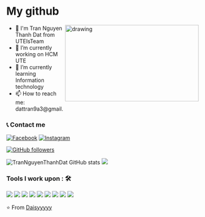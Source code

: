  # My github
 <!--
<img align="right" alt="GIF" src="https://media.giphy.com/media/iIqmM5tTjmpOB9mpbn/giphy.gif" /> 
<img align="right" width="450px" alt="GIF" src="https://miro.medium.com/max/480/0*tWkX7jycteZn1qbC.gif" />  -->
<img src="https://miro.medium.com/max/480/0*tWkX7jycteZn1qbC.gif" alt="drawing" width="350" height="200" align="right"/>

- 👋 I'm Tran Nguyen Thanh Dat from  UTEIsTeam
- 🔭 I’m currently working on HCM UTE <br />
- 🌱 I’m currently learning Information technology <br />
- 📫 How to reach me: dattran9a3@gmail.
<!--
- 👯 I’m looking to collaborate on ...
- 🤔 I’m looking for help with ...
- 💬 Ask me about ...
- 😄 Pronouns: ...
- ⚡ Fun fact: ... -->

### :telephone_receiver: Contact me
[<img href="https://www.facebook.com/daisylatuii/" alt="Facebook" src="https://img.shields.io/badge/Facebook-%231877F2.svg?style=for-the-badge&logo=Facebook&logoColor=white"/>](https://www.facebook.com/daisylatuii/)
[<img alt="Instagram" src="https://img.shields.io/badge/Instagram-%23E4405F.svg?style=for-the-badge&logo=Instagram&logoColor=white"/>](https://www.instagram.com/_thanhhdattt)

[![GitHub followers](https://img.shields.io/github/followers/EngincanV.svg?style=social&label=Follow&maxAge=9592000)](https://github.com/dattran0512?tab=followers)

![TranNguyenThanhDat GitHub stats](https://github-readme-stats.vercel.app/api?username=dattran0512&show_icons=true&theme=dracula)
<a href="https://github.com/dattran0512">
  <img src="https://github-readme-stats.vercel.app/api/top-langs/?username=dattran0512&theme=dracula&hide=glsl,python" />
</a>

### Tools I work upon : 🛠
<img src="https://img.shields.io/badge/c++%20-%2300599C.svg?&style=for-the-badge&logo=c%2B%2B&logoColor=white">   <img src="https://img.shields.io/badge/python%20-%2314354C.svg?&style=for-the-badge&logo=python&logoColor=white">   <img src="https://img.shields.io/badge/javascript%20-%23323330.svg?&style=for-the-badge&logo=javascript&logoColor=%23F7DF1E">   <img src="https://img.shields.io/badge/html5%20-%23E34F26.svg?&style=for-the-badge&logo=html5&logoColor=white">   <img src="https://img.shields.io/badge/css3%20-%231572B6.svg?&style=for-the-badge&logo=css3&logoColor=white">   <img src="https://img.shields.io/badge/react%20-%2320232a.svg?&style=for-the-badge&logo=react&logoColor=%2361DAFB">   <img src="https://img.shields.io/badge/bootstrap%20-%23563D7C.svg?&style=for-the-badge&logo=bootstrap&logoColor=white">   <img src="https://img.shields.io/badge/git%20-%23F05033.svg?&style=for-the-badge&logo=git&logoColor=white"/>   <img src="http://img.shields.io/badge/-VS%20Code-000000?style=for-the-badge&logo=Visual-studio-code&logoColor=blue">

⭐️ From [Daisyyyyy](https://github.com/dattran0512)
